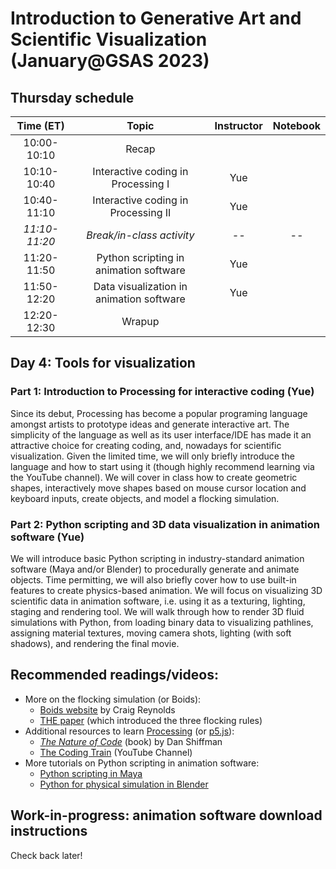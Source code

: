 # Introduction to Generative Art and Scientific Visualization (January@GSAS 2023)

## Thursday schedule

|   Time (ET)   |                   Topic                  | Instructor | Notebook |
|:-------------:|:----------------------------------------:|:----------:|:--------:|
|  10:00-10:10  |                   Recap                  |            |          |
|  10:10-10:40  |    Interactive coding in Processing I    |     Yue    |          |
|  10:40-11:10  |    Interactive coding in Processing II   |     Yue    |          |
| _11:10-11:20_ |         _Break/in-class activity_        |    _--_    |   _--_   |
|  11:20-11:50  |  Python scripting in animation software  |     Yue    |          |
|  11:50-12:20  | Data visualization in animation software |     Yue    |          |
|  12:20-12:30  |                  Wrapup                  |            |          |

## Day 4: Tools for visualization

### Part 1: Introduction to Processing for interactive coding (Yue)
Since its debut, Processing has become a popular programing language amongst artists to prototype ideas and generate interactive art. The simplicity of the language as well as its user interface/IDE has made it an attractive choice for creating coding, and, nowadays for scientific visualization. Given the limited time, we will only briefly introduce the language and how to start using it (though highly recommend learning via the YouTube channel). We will cover in class how to create geometric shapes, interactively move shapes based on mouse cursor location and keyboard inputs, create objects, and model a flocking simulation.

### Part 2: Python scripting and 3D data visualization in animation software (Yue)
We will introduce basic Python scripting in industry-standard animation software (Maya and/or Blender) to procedurally generate and animate objects. Time permitting, we will also briefly cover how to use built-in features to create physics-based animation. We will focus on visualizing 3D scientific data in animation software, i.e. using it as a texturing, lighting, staging and rendering tool. We will walk through how to render 3D fluid simulations with Python, from loading binary data to visualizing pathlines, assigning material textures, moving camera shots, lighting (with soft shadows), and rendering the final movie.

## Recommended readings/videos:
- More on the flocking simulation (or Boids):
    - [Boids website](https://www.red3d.com/cwr/boids/) by Craig Reynolds
    - [THE paper](https://dl.acm.org/doi/pdf/10.1145/37402.37406) (which introduced the three flocking rules)
- Additional resources to learn [Processing](https://processing.org/) (or [p5.js](https://p5js.org/)):
    - [_The Nature of Code_](https://natureofcode.com/) (book) by Dan Shiffman
    - [The Coding Train](https://www.youtube.com/channel/UCvjgXvBlbQiydffZU7m1_aw) (YouTube Channel)
- More tutorials on Python scripting in animation software:
    - [Python scripting in Maya](https://www.chadvernon.com/python-scripting-for-maya-artists/)
    - [Python for physical simulation in Blender](https://www.youtube.com/watch?v=KI0tjZUkb5A)

## Work-in-progress: animation software download instructions

Check back later!